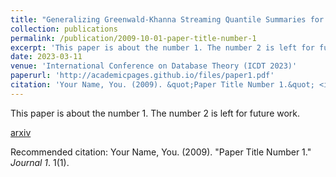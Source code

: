 ```yaml
---
title: "Generalizing Greenwald-Khanna Streaming Quantile Summaries for Weighted Inputs"
collection: publications
permalink: /publication/2009-10-01-paper-title-number-1
excerpt: 'This paper is about the number 1. The number 2 is left for future work.'
date: 2023-03-11
venue: 'International Conference on Database Theory (ICDT 2023)'
paperurl: 'http://academicpages.github.io/files/paper1.pdf'
citation: 'Your Name, You. (2009). &quot;Paper Title Number 1.&quot; <i>Journal 1</i>. 1(1).'
---
```

This paper is about the number 1. The number 2 is left for future work.

[arxiv](https://arxiv.org/abs/2303.06288)

Recommended citation: Your Name, You. (2009). "Paper Title Number 1." <i>Journal 1</i>. 1(1).
